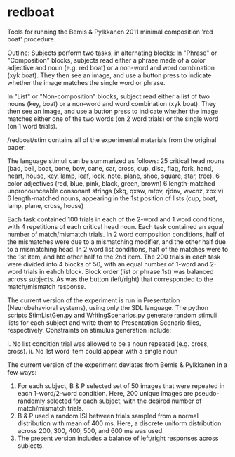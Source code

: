 # redboat
Tools for running the Bemis &amp; Pylkkanen 2011 minimal composition 'red boat' procedure.

Outline: 
Subjects perform two tasks, in alternating blocks: In "Phrase" or "Composition" blocks, subjects read either a phrase made of a color adjective and noun (e.g. red boat) or a non-word and word combination (xyk boat). They then see an image, and use a button press to indicate whether the image matches the single word or phrase.

In "List" or "Non-composition" blocks, subject read either a list of two nouns (key, boat) or a non-word and word combination (xyk boat). They then see an image, and use a button press to indicate whether the image matches either one of the two words (on 2 word trials) or the single word (on 1 word trials).

/redboat/stim contains all of the experimental materials from the original paper. 

The language stimuli can be summarized as follows:
25 critical head nouns (bad, bell, boat, bone, bow, cane, car, cross, cup, disc, flag, fork, hand, heart, house, key, lamp, leaf, lock, note, plane, shoe, square, star, tree).
6 color adjectives (red, blue, pink, black, green, brown)
6 length-matched unpronounceable consonant strings (xkq, qxsw, mtpv, rjdnv, wvcnz, zbxlv)
6 length-matched nouns, appearing in the 1st position of lists (cup, boat, lamp, plane, cross, house)

Each task contained 100 trials in each of the 2-word and 1 word conditions, with 4 repetitions of each critical head noun. Each task contained an equal number of match/mismatch trials. In 2 word composition conditions, half of the mismatches were due to a mismatching modifier, and the other half due to a mismatching head. In 2 word list conditions, half of the matches were to the 1st item, and hte other half to the 2nd item. The 200 trials in each task were divided into 4 blocks of 50, with an equal number of 1-word and 2-word trials in eahch block. Block order (list or phrase 1st) was balanced across subjects. As was the button (left/right) that corresponded to the match/mismatch response. 

The current version of the experiment is run in Presentation (Neurobehavioral systems), using only the SDL language. The python scripts StimListGen.py and WritingScenarios.py generate random stimuli lists for each subject and write them to Presentation Scenario files, respectively. Constraints on stimulus generation include:

i. No list condition trial was allowed to be a noun repeated (e.g. cross, cross).
ii. No 1st word item could appear with a single noun 

The current version of the experiment deviates from Bemis & Pylkkanen in a few ways:
1. For each subject, B & P selected set of 50 images that were repeated in each 1-word/2-word condition. Here, 200 unique images are pseudo-randomly selected for each subject, with the desired number of match/mismatch trials.
2. B & P used a random ISI between trials sampled from a normal distribution with mean of 400 ms. Here, a discrete uniform distribution across 200, 300, 400, 500, and 600 ms was used.
3. The present version includes a balance of left/right responses across subjects.
